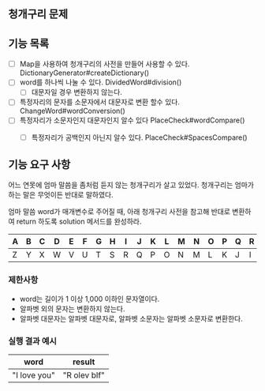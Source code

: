 ## 청개구리 문제

## 기능 목록

- [ ] Map을 사용하여 청개구리의 사전을 만들어 사용할 수 있다. DictionaryGenerator#createDictionary()
- [ ] word를 하나씩 나눌 수 있다. DividedWord#division()
   - [ ] 대문자일 경우 변환하지 않는다.
- [ ] 특정자리의 문자를 소문자에서 대문자로 변환 할수 있다. ChangeWord#wordConversion()
- [ ] 특정자리가 소문자인지 대문자인지 알수 있다 PlaceCheck#wordCompare()
   - [ ] 특정자리가 공백인지 아닌지 알수 있다. PlaceCheck#SpacesCompare()


## 기능 요구 사항

어느 연못에 엄마 말씀을 좀처럼 듣지 않는 청개구리가 살고 있었다. 
청개구리는 엄마가 하는 말은 무엇이든 반대로 말하였다.

엄마 말씀 word가 매개변수로 주어질 때, 
아래 청개구리 사전을 참고해 반대로 변환하여 return 하도록 solution 메서드를 완성하라.

| A | B | C | D | E | F | G | H | I | J | K | L | M | N | O | P | Q | R | S | T | U | V | W | X | Y | Z |
| --- | --- | --- | --- | --- | --- | --- | --- | --- | --- | --- | --- | --- | --- | --- | --- | --- | --- | --- | --- | --- | --- | --- | --- | --- | --- |
| Z | Y | X | W | V | U | T | S | R | Q | P | O | N | M | L | K | J | I | H | G | F | E | D | C | B | A |

### 제한사항

- word는 길이가 1 이상 1,000 이하인 문자열이다.
- 알파벳 외의 문자는 변환하지 않는다.
- 알파벳 대문자는 알파벳 대문자로, 알파벳 소문자는 알파벳 소문자로 변환한다.

### 실행 결과 예시

| word | result |
| --- | --- |
| "I love you" | "R olev blf" |
